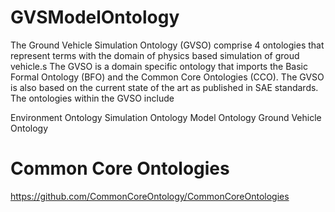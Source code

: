 # GVSModelOntology
The Ground Vehicle Simulation Ontology (GVSO) comprise 4 ontologies that represent terms with the domain of physics based simulation of groud vehicle.s The GVSO is a domain specific ontology that imports the Basic Formal Ontology (BFO) and the Common Core Ontologies (CCO). The GVSO is also based on the current state of the art as published in SAE standards. The ontologies within the GVSO include

Environment Ontology
Simulation Ontology
Model Ontology
Ground Vehicle Ontology


# Common Core Ontologies
https://github.com/CommonCoreOntology/CommonCoreOntologies

